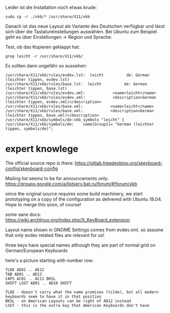 Leider ist die Installation noch etwas krude:

    sudo cp -r ./xkb/* /usr/share/X11/xkb

Danach ist das neue Layout als Variante des Deutschen verfügbar und lässt sich über die Tastatureinstellungen auswählen. Bei Ubuntu zum Beispiel geht es über Einstellungen  -> Region und Sprache.

Test, ob das Kopieren geklappt hat:

    grep leicht -r /usr/share/X11/xkb/
    
Es sollten dann ungefähr so aussehen:

    /usr/share/X11/xkb/rules/evdev.lst:  leicht          de: German (leichter tippen, evdev.lst)
    /usr/share/X11/xkb/rules/base.lst:  leicht          de: German (leichter tippen, base.lst)
    /usr/share/X11/xkb/rules/evdev.xml:            <name>leicht</name>
    /usr/share/X11/xkb/rules/evdev.xml:            <description>German (leichter tippen, evdev.xml)</description>
    /usr/share/X11/xkb/rules/base.xml:            <name>leicht</name>
    /usr/share/X11/xkb/rules/base.xml:            <description>German (leichter tippen, base.xml)</description>
    /usr/share/X11/xkb/symbols/de:xkb_symbols "leicht" {
    /usr/share/X11/xkb/symbols/de:    name[Group1]= "German (leichter tippen, symbols/de)";


expert knowlege
===============

The official source repo is there: https://gitlab.freedesktop.org/xkeyboard-config/xkeyboard-config

Mailing list seems to be for announcements only: https://groups.google.com/a/listserv.bat.ru/forum/#!forum/xkb

since the original source requires some build machinery, we start prototyping on a copy of the configuration as delivered with Ubuntu 18.04. Hope to merge this soon, of course!


some sane docs: https://wiki.archlinux.org/index.php/X_KeyBoard_extension

Layout name shown in GNOME Settings comes from evdev.xml, so assume that only evdev related files are relevant for us!



three keys have special names although they are part of normal grid on German/European Keyboards

here's a picture starting with number row: 

    TLDE AE01 .. AE12
    TAB AD01 .. AD12
    CAPS AC01 .. AC11 BKSL
    SHIFT LSGT AD01 .. AD10 SHIFT

    TLDE - doesn't carry what the name promises (tilde), but all modern keyboards seem to have it in that position
    BKSL - on American Layouts can be right of AD12 instead 
    LSGT - this is the extra key that American Keyboards don't have
